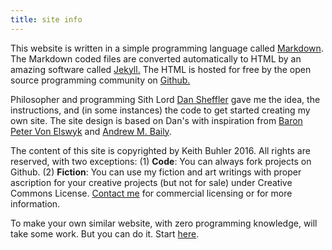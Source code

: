 ```yaml
---
title: site info
---
```


This website is written in a simple programming language called [Markdown](https://daringfireball.net/projects/markdown/syntax">Markdown). The Markdown coded files are converted automatically to HTML by an amazing software called [Jekyll.](https://jekyllrb.com/) The HTML is hosted for free by the open source programming community on [Github.](http://www.github.com) 

Philosopher and programming Sith Lord [Dan Sheffler](http://www.dansheffler.com) gave me the idea, the instructions, and (in some instances) the code to get started creating my own site. The site design is based on Dan's with inspiration from [Baron Peter Von Elswyk](/http://www.rci.rutgers.edu/~pdv12/research.html) and [Andrew M. Baily](http://www.andrewmbailey.com/).

The content of this site is copyrighted by Keith Buhler 2016. All rights are reserved, with two exceptions: (1) **Code**: You can always fork projects on Github. (2) **Fiction**: You can use my fiction and art writings with proper ascription for your creative projects (but not for sale) under Creative Commons License. [Contact me](emailto:keithedbuhler@gmail.com) for commercial licensing or for more information.

To make your own similar website, with zero programming knowledge, will take some work. But you can do it. Start [here](http://www.smashingmagazine.com/2014/08/build-blog-jekyll-github-pages/).
